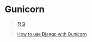 # Gunicorn
> [참고](https://leffept.tistory.com/345)

> [How to use Django with Gunicorn](https://docs.djangoproject.com/en/3.2/howto/deployment/wsgi/gunicorn/)